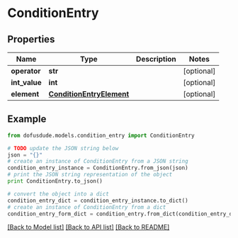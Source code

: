 # ConditionEntry


## Properties
Name | Type | Description | Notes
------------ | ------------- | ------------- | -------------
**operator** | **str** |  | [optional] 
**int_value** | **int** |  | [optional] 
**element** | [**ConditionEntryElement**](ConditionEntryElement.md) |  | [optional] 

## Example

```python
from dofusdude.models.condition_entry import ConditionEntry

# TODO update the JSON string below
json = "{}"
# create an instance of ConditionEntry from a JSON string
condition_entry_instance = ConditionEntry.from_json(json)
# print the JSON string representation of the object
print ConditionEntry.to_json()

# convert the object into a dict
condition_entry_dict = condition_entry_instance.to_dict()
# create an instance of ConditionEntry from a dict
condition_entry_form_dict = condition_entry.from_dict(condition_entry_dict)
```
[[Back to Model list]](../README.md#documentation-for-models) [[Back to API list]](../README.md#documentation-for-api-endpoints) [[Back to README]](../README.md)


